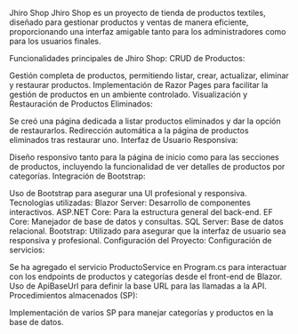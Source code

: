 Jhiro Shop
Jhiro Shop es un proyecto de tienda de productos textiles, diseñado para gestionar productos y ventas de manera eficiente, proporcionando una interfaz amigable tanto para los administradores como para los usuarios finales.

Funcionalidades principales de Jhiro Shop:
CRUD de Productos:

Gestión completa de productos, permitiendo listar, crear, actualizar, eliminar y restaurar productos.
Implementación de Razor Pages para facilitar la gestión de productos en un ambiente controlado.
Visualización y Restauración de Productos Eliminados:

Se creó una página dedicada a listar productos eliminados y dar la opción de restaurarlos.
Redirección automática a la página de productos eliminados tras restaurar uno.
Interfaz de Usuario Responsiva:

Diseño responsivo tanto para la página de inicio como para las secciones de productos, incluyendo la funcionalidad de ver detalles de productos por categorías.
Integración de Bootstrap:

Uso de Bootstrap para asegurar una UI profesional y responsiva.
Tecnologías utilizadas:
Blazor Server: Desarrollo de componentes interactivos.
ASP.NET Core: Para la estructura general del back-end.
EF Core: Manejador de base de datos y consultas.
SQL Server: Base de datos relacional.
Bootstrap: Utilizado para asegurar que la interfaz de usuario sea responsiva y profesional.
Configuración del Proyecto:
Configuración de servicios:

Se ha agregado el servicio ProductoService en Program.cs para interactuar con los endpoints de productos y categorías desde el front-end de Blazor.
Uso de ApiBaseUrl para definir la base URL para las llamadas a la API.
Procedimientos almacenados (SP):

Implementación de varios SP para manejar categorías y productos en la base de datos.
